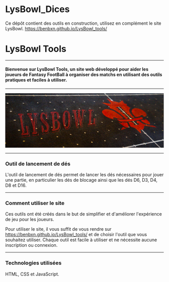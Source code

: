 # LysBowl_Dices

Ce dépôt contient des outils en construction, utilisez en complément le site LysBowl. https://benbxn.github.io/LysBowl_tools/

# LysBowl Tools
----------

#### Bienvenue sur LysBowl Tools, un site web développé pour aider les joueurs de Fantasy FootBall à organiser des matchs en utilisant des outils pratiques et faciles à utiliser.
-----------
<p align="center">
<img alt="Logo kanap" width="600px" src="https://raw.githubusercontent.com/BenBxn/LysBowl_tools/main/img/Lysbowl_banniere.png" />
</p>

-----------

### Outil de lancement de dés

L'outil de lancement de dés permet de lancer les dés nécessaires pour jouer une partie,
en particulier les dés de blocage ainsi que les dés D6, D3, D4, D8 et D16.

------------

### Comment utiliser le site

Ces outils ont été créés dans le but de simplifier et d'améliorer l'expérience de jeu pour les joueurs.

Pour utiliser le site, il vous suffit de vous rendre sur https://benbxn.github.io/LysBowl_tools/ et de 
choisir l'outil que vous souhaitez utiliser. Chaque outil est facile à utiliser et ne nécessite aucune inscription ou connexion.

-------------

### Technologies utilisées

HTML, CSS et JavaScript. 
